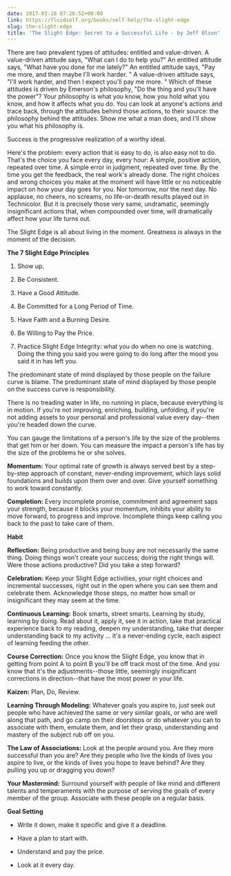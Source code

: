 ```yaml
---
date: 2017-03-10 07:26:52+00:00
link: https://fluidself.org/books/self-help/the-slight-edge
slug: the-slight-edge
title: 'The Slight Edge: Secret to a Successful Life - by Jeff Olson'
---
```


There are two prevalent types of attitudes: entitled and value-driven. A value-driven attitude says, "What can I do to help you?" An entitled attitude says, "What have you done for me lately?" An entitled attitude says, "Pay me more, and then maybe I'll work harder. " A value-driven attitude says, "I'll work harder, and then I expect you'll pay me more. " Which of these attitudes is driven by Emerson's philosophy, "Do the thing and you'll have the power"? Your philosophy is what you know, how you hold what you know, and how it affects what you do. You can look at anyone's actions and trace back, through the attitudes behind those actions, to their source: the philosophy behind the attitudes. Show me what a man does, and I'll show you what his philosophy is.

Success is the progressive realization of a worthy ideal.

Here's the problem: every action that is easy to do, is also easy not to do. That's the choice you face every day, every hour: A simple, positive action, repeated over time. A simple error in judgment, repeated over time. By the time you get the feedback, the real work's already done. The right choices and wrong choices you make at the moment will have little or no noticeable impact on how your day goes for you. Nor tomorrow, nor the next day. No applause, no cheers, no screams, no life-or-death results played out in Technicolor. But it is precisely those very same, undramatic, seemingly insignificant actions that, when compounded over time, will dramatically affect how your life turns out.

The Slight Edge is all about living in the moment. Greatness is always in the moment of the decision.

**The 7 Slight Edge Principles**

1.  Show up.

2.  Be Consistent.

3.  Have a Good Attitude.

4.  Be Committed for a Long Period of Time.

5.  Have Faith and a Burning Desire.

6.  Be Willing to Pay the Price.

7.  Practice Slight Edge Integrity: what you do when no one is watching. Doing the thing you said you were going to do long after the mood you said it in has left you.

The predominant state of mind displayed by those people on the failure curve is blame. The predominant state of mind displayed by those people on the success curve is responsibility.

There is no treading water in life, no running in place, because everything is in motion. If you're not improving, enriching, building, unfolding, if you're not adding assets to your personal and professional value every day--then you're headed down the curve.

You can gauge the limitations of a person's life by the size of the problems that get him or her down. You can measure the impact a person's life has by the size of the problems he or she solves.

**Momentum:** Your optimal rate of growth is always served best by a step-by-step approach of constant, never-ending improvement, which lays solid foundations and builds upon them over and over. Give yourself something to work toward constantly.

**Completion:** Every incomplete promise, commitment and agreement saps your strength, because it blocks your momentum, inhibits your ability to move forward, to progress and improve. Incomplete things keep calling you back to the past to take care of them.

**Habit**

**Reflection:** Being productive and being busy are not necessarily the same thing. Doing things won't create your success; doing the right things will. Were those actions productive? Did you take a step forward?

**Celebration:** Keep your Slight Edge activities, your right choices and incremental successes, right out in the open where you can see them and celebrate them. Acknowledge those steps, no matter how small or insignificant they may seem at the time.

**Continuous Learning:** Book smarts, street smarts. Learning by study, learning by doing. Read about it, apply it, see it in action, take that practical experience back to my reading, deepen my understanding, take that deeper understanding back to my activity ... it's a never-ending cycle, each aspect of learning feeding the other.

**Course Correction:** Once you know the Slight Edge, you know that in getting from point A to point B you'll be off track most of the time. And you know that it's the adjustments--those little, seemingly insignificant corrections in direction--that have the most power in your life.

**Kaizen:** Plan, Do, Review.

**Learning Through Modeling:** Whatever goals you aspire to, just seek out people who have achieved the same or very similar goals, or who are well along that path, and go camp on their doorsteps or do whatever you can to associate with them, emulate them, and let their grasp, understanding and mastery of the subject rub off on you.

**The Law of Associations:** Look at the people around you. Are they more successful than you are? Are they people who live the kinds of lives you aspire to live, or the kinds of lives you hope to leave behind? Are they pulling you up or dragging you down?

**Your Mastermind:** Surround yourself with people of like mind and different talents and temperaments with the purpose of serving the goals of every member of the group. Associate with these people on a regular basis.

**Goal Setting**

- Write it down, make it specific and give it a deadline.

- Have a plan to start with.

- Understand and pay the price.

- Look at it every day.
